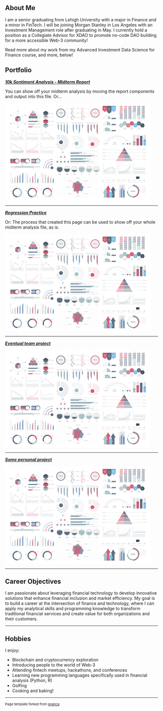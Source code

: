 ## About Me

I am a senior graduating from Lehigh University with a major in Finance and a minor in FinTech. I will be joining Morgan Stanley in Los Angeles with an Investment Management role after graduating in May. I currently hold a position as a Collegiate Advisor for XDAO to promote no-code DAO building for a more accessible Web-3 community! 

Read more about my work from my Advanced Investment Data Science for Finance course, and more, below!


## Portfolio

<!-- You can link to other websites, PDFs in this repo, and other pages in this repo -->

_**[10k Sentiment Analysis - Midterm Report](report.md)**_

You can show off your midterm analysis by moving the report components and output into this file. Or...

<img src="images/dummy_thumbnail.jpg?raw=true"/>

---

_**[Regression Practice](Regression_practice)**_

Or: The process that created this page can be used to show off your whole midterm analysis file, as is.

<img src="images/dummy_thumbnail.jpg?raw=true"/>

---

_**[Eventual team project](https://donbowen.github.io/teamproject/)**_

<img src="images/dummy_thumbnail.jpg?raw=true"/>

---

_**[Some personal project](/pdf/sample_presentation.pdf)**_

<img src="images/dummy_thumbnail.jpg?raw=true"/>

---

## Career Objectives

I am passionate about leveraging financial technology to develop innovative solutions that enhance financial inclusion and market efficiency. My goal is to build a career at the intersection of finance and technology, where I can apply my analytical skills and programming knowledge to transform traditional financial services and create value for both organizations and their customers.

---

## Hobbies

I enjoy:
- Blockchain and cryptocurrency exploration
- Introducing people to the world of Web-3
- Attending fintech meetups, hackathons, and conferences
- Learning new programming languages specifically used in financial analysis (Python, R)
- Golfing
- Cooking and baking!

---
<p style="font-size:11px">Page template forked from <a href="https://github.com/evanca/quick-portfolio">evanca</a></p>
<!-- Remove above link if you don't want to attibute -->
